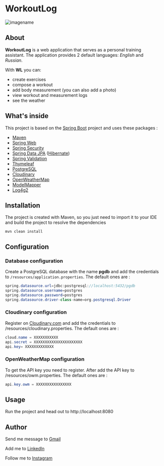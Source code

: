 # WorkoutLog
![imagename](https://res.cloudinary.com/edmonddantes/image/upload/v1612855390/app_gq5wwp.png)
## About
**WorkoutLog** is a web application that serves as a personal training assistant. The application provides 2 default languages: _English_ and _Russian_. 

With **WL** you can:
* create exercises
* compose a workout
* add body measurement (you can also add a photo)
* view workout and measurement logs
* see the weather
## What's inside
This project is based on the [Spring Boot](https://spring.io/projects/spring-boot "Spring Boot") project and uses these packages :
* [Maven](https://maven.apache.org/ "Maven")
* [Spring Web](https://spring.io/ "Spring Web")
* [Spring Security](https://spring.io/projects/spring-security "Spring Security")
* [Spring Data JPA](https://spring.io/projects/spring-data-jpa "Spring Data JPA") ([Hibernate](http://hibernate.org/ "Hibernate"))
* [Spring Validation](https://spring.io/ "Spring Validation")
* [Thymeleaf](https://www.thymeleaf.org/ "Thymeleaf")
* [PostgreSQL](https://www.postgresql.org/ "PostgreSQL")
* [Cloudinary](https://cloudinary.com/ "Cloudinary")
* [OpenWeatherMap](https://openweathermap.org/ "OpenWeatherMap")
* [ModelMapper](http://modelmapper.org/ "ModelMapper")
* [Log4g2](https://logging.apache.org/log4j/2.x/ "Log4g2")
## Installation
The project is created with Maven, so you just need to import it to your IDE and build the project to resolve the dependencies

```
mvn clean install
```

## Configuration
### Database configuration
Create a PostgreSQL database with the name **pgdb** and add the credentials to ```/resources/application.properties```.
The default ones are :


```Java
spring.datasource.url=jdbc:postgresql://localhost:5432/pgdb
spring.datasource.username=postgres
spring.datasource.password=postgres
spring.datasource.driver-class-name=org.postgresql.Driver
```

### Cloudinary configuration
Register on [Cloudinary.com](https://cloudinary.com/ "Cloudinary.com") and add the credentials to /resources/cloudinary.properties. The default ones are :

```Java
cloud.name = XXXXXXXXXXX
api.secret = XXXXXXXXXXXXXXXXXXXXXX
api.key= XXXXXXXXXXXXX
```

### OpenWeatherMap configuration
To get the API key you need to register. After add the API key to /resources/owm.properties. The default ones are :

```Java
api.key.owm = XXXXXXXXXXXXXXXX
```

## Usage
Run the project and head out to http://localhost:8080

## Author
Send me message to [Gmail](mailto:taras.zadziarnouski@gmail.com "Gmail")

Add me to [LinkedIn](https://www.linkedin.com/in/taras-zadziarnouski-b6205a206/ "LinkedIn")

Follow me to [Instagram](https://www.instagram.com/zadziarnouskitaras/ "Instagram")
